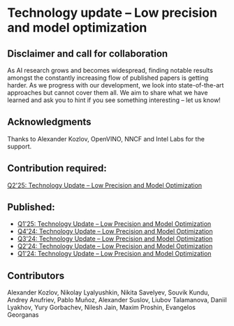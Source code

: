 # Technology update – Low precision and model optimization 

## Disclaimer and call for collaboration 

As AI research grows and becomes widespread, finding notable results amongst the constantly increasing flow of published papers is getting harder. As we progress with our development, we look into state-of-the-art approaches but cannot cover them all. We aim to share what we have learned and ask you to hint if you see something interesting – let us know!  

## Acknowledgments 

Thanks to Alexander Kozlov, OpenVINO, NNCF and Intel Labs for the support.

## Contribution required:

[Q2'25: Technology Update – Low Precision and Model Optimization](https://github.com/alexsu52/technology_update/blob/main/2025/Q2/technology_update.md)

## Published:

- [Q1'25: Technology Update – Low Precision and Model Optimization](https://blog.openvino.ai/blog-posts/q125-technology-update---low-precision-and-model-optimization)
- [Q4'24: Technology Update – Low Precision and Model Optimization](https://blog.openvino.ai/blog-posts/q424-technology-update---low-precision-and-model-optimization)
- [Q3'24: Technology Update – Low Precision and Model Optimization](https://blog.openvino.ai/blog-posts/q324-technology-update---low-precision-and-model-optimization)
- [Q2'24: Technology Update – Low Precision and Model Optimization](https://blog.openvino.ai/blog-posts/q224-technology-update---low-precision-and-model-optimization)
- [Q1'24: Technology Update – Low Precision and Model Optimization](https://blog.openvino.ai/blog-posts/q124-technology-update---low-precision-and-model-optimization)

## Contributors

Alexander Kozlov, Nikolay Lyalyushkin, Nikita Savelyev, Souvik Kundu, Andrey Anufriev, Pablo Muñoz, Alexander Suslov, Liubov Talamanova, Daniil Lyakhov, Yury Gorbachev, Nilesh Jain, Maxim Proshin, Evangelos Georganas
